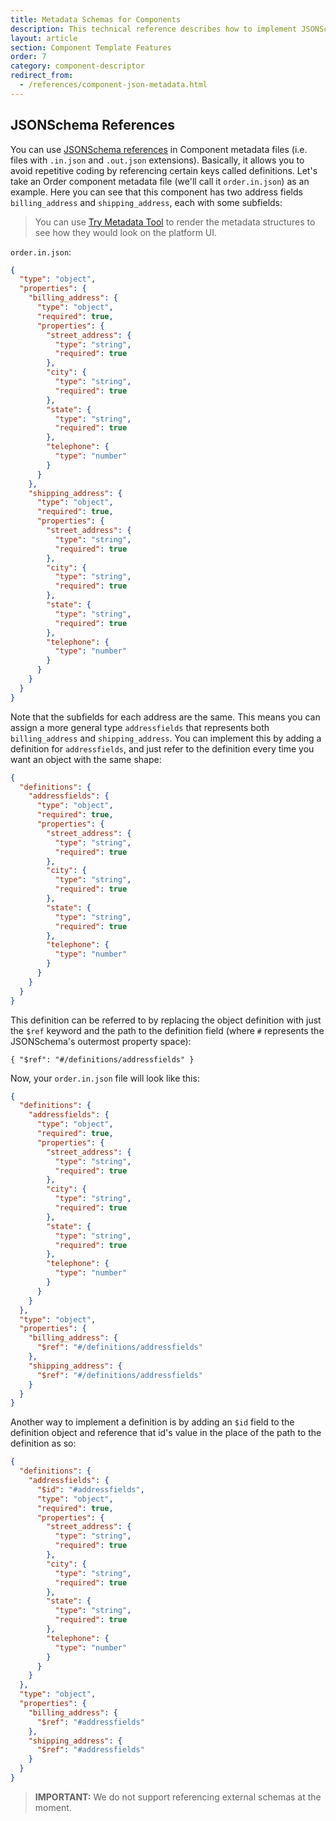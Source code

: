 ```yaml
---
title: Metadata Schemas for Components
description: This technical reference describes how to implement JSONSchema references in .in and .out component metadata
layout: article
section: Component Template Features
order: 7
category: component-descriptor
redirect_from:
  - /references/component-json-metadata.html
---
```


## JSONSchema References

You can use [JSONSchema references](https://json-schema.org) in Component metadata files (i.e. files with `.in.json` and `.out.json` extensions). Basically, it allows you to avoid repetitive coding by referencing certain keys called definitions. Let's take an Order component metadata file (we'll call it `order.in.json`) as an example. Here you can see that this component has two address fields `billing_address` and `shipping_address`, each with some subfields:

>You can use [Try Metadata Tool](/developers/try-metadata.html) to render the metadata structures to see how they would look on the platform UI.

`order.in.json`:

```json
{
  "type": "object",
  "properties": {
    "billing_address": {
      "type": "object",
      "required": true,
      "properties": {
        "street_address": {
          "type": "string",
          "required": true
        },
        "city": {
          "type": "string",
          "required": true
        },
        "state": {
          "type": "string",
          "required": true
        },
        "telephone": {
          "type": "number"
        }
      }
    },
    "shipping_address": {
      "type": "object",
      "required": true,
      "properties": {
        "street_address": {
          "type": "string",
          "required": true
        },
        "city": {
          "type": "string",
          "required": true
        },
        "state": {
          "type": "string",
          "required": true
        },
        "telephone": {
          "type": "number"
        }
      }
    }
  }
}
```

Note that the subfields for each address are the same. This means you can assign a more general type `addressfields` that represents both `billing_address` and `shipping_address`. You can implement this by adding a definition for `addressfields`, and just refer to the definition every time you want an object with the same shape:

```json
{
  "definitions": {
    "addressfields": {
      "type": "object",
      "required": true,
      "properties": {
        "street_address": {
          "type": "string",
          "required": true
        },
        "city": {
          "type": "string",
          "required": true
        },
        "state": {
          "type": "string",
          "required": true
        },
        "telephone": {
          "type": "number"
        }
      }
    }
  }
}
```

This definition can be referred to by replacing the object definition with just the `$ref` keyword and the path to the definition field (where `#` represents the JSONSchema's outermost property space):

`{ "$ref": "#/definitions/addressfields" }`

Now, your `order.in.json` file will look like this:

```json
{
  "definitions": {
    "addressfields": {
      "type": "object",
      "required": true,
      "properties": {
        "street_address": {
          "type": "string",
          "required": true
        },
        "city": {
          "type": "string",
          "required": true
        },
        "state": {
          "type": "string",
          "required": true
        },
        "telephone": {
          "type": "number"
        }
      }
    }
  },
  "type": "object",
  "properties": {
    "billing_address": {
      "$ref": "#/definitions/addressfields"
    },
    "shipping_address": {
      "$ref": "#/definitions/addressfields"
    }
  }
}
```

Another way to implement a definition is by adding an `$id` field to the definition object and reference that id's value in the place of the path to the definition as so:

```json
{
  "definitions": {
    "addressfields": {
      "$id": "#addressfields",
      "type": "object",
      "required": true,
      "properties": {
        "street_address": {
          "type": "string",
          "required": true
        },
        "city": {
          "type": "string",
          "required": true
        },
        "state": {
          "type": "string",
          "required": true
        },
        "telephone": {
          "type": "number"
        }
      }
    }
  },
  "type": "object",
  "properties": {
    "billing_address": {
      "$ref": "#addressfields"
    },
    "shipping_address": {
      "$ref": "#addressfields"
    }
  }
}
```

>**IMPORTANT:** We do not support referencing external schemas at the moment.
